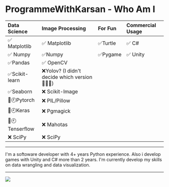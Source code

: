 
# ProgrammeWithKarsan - Who Am I 

Data Science | Image Processing |For Fun | Commercial Usage
:------------ | :-------------| :-------------| :-------------
:white_check_mark: Matplotlib | :white_check_mark: Matplotlib|  :white_check_mark:Turtle | :white_check_mark: C#
:white_check_mark: Numpy | :white_check_mark:Numpy | :white_check_mark:Pygame | :white_check_mark: Unity
:white_check_mark:Pandas | ✅ OpenCV | |
:white_check_mark:Scikit-learn | :x:Yolov? (I didn't decide which version 🤦🏻‍♀️)|  | 
:white_check_mark:Seaborn |:x: Scikit-Image |  |
📖:clock9:Pytorch |:x: PIL/Pillow | | 
📖:clock9:Keras |:x: Pgmagick |  | 
📖:clock9:Tenserflow |:x: Mahotas |  |
:x: SciPy |:x: SciPy |  | 

___
I'm a softoware developer with 4+ years Python experience. Also i develop games with Unity and C# more than 2 years. 
I'm currently develop my skills on data wrangling and data visualization.
___

<img src="https://github-readme-stats.vercel.app/api?username=programmewithkarsan&&show_icons=true&title_color=#263238&icon_color=bb2acf&text_color=#263238&bg_color=#CFD8DC">


<!--
**programmewithkarsan/programmewithkarsan** is a ✨ _special_ ✨ repository because its `README.md` (this file) appears on your GitHub profile.

Here are some ideas to get you started:

- 🔭 I’m currently working on ...
- 🌱 I’m currently learning ...
- 👯 I’m looking to collaborate on ...
- 🤔 I’m looking for help with ...
- 💬 Ask me about ...
- 📫 How to reach me: ...
- 😄 Pronouns: ...
- ⚡ Fun fact: ...
-->
